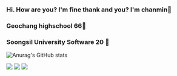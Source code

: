 ### Hi. How are you? I'm fine thank and you? I'm chanmin👋

### Geochang highschool 66🏨
### Soongsil University Software 20 🏬



![Anurag's GitHub stats](https://github-readme-stats.vercel.app/api?username=chanmin-00&show_icons=true&theme=radical)

<img src="https://img.shields.io/badge/cplusplus-00599C?style=flat-square&logo=cplusplus&logoColor=white"/> <img src="https://img.shields.io/badge/c-A8B9CC?style=flat-square&logo=c&logoColor=white"/> <img src="https://img.shields.io/badge/java-007396?style=for-the-badge&logo=java&logoColor=white">

<!--
**chanmin-00/chanmin-00** is a ✨ _special_ ✨ repository because its `README.md` (this file) appears on your GitHub profile.

Here are some ideas to get you started:

- 🔭 I’m currently working on ...
- 🌱 I’m currently learning ...
- 👯 I’m looking to collaborate on ...
- 🤔 I’m looking for help with ...
- 💬 Ask me about ...
- 📫 How to reach me: ...
- 😄 Pronouns: ...
- ⚡ Fun fact: ...
-->
